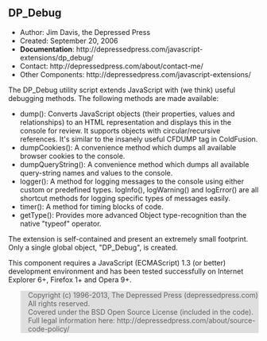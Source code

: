 <h2>DP_Debug</h2>

<ul>	<li>Author: Jim Davis, the Depressed Press</li>
	<li>Created: September 20, 2006</li>
	<li><b>Documentation</b>: http://depressedpress.com/javascript-extensions/dp_debug/</li>
	<li>Contact: http://depressedpress.com/about/contact-me/</li>
	<li>Other Components: http://depressedpress.com/javascript-extensions/</li>
</ul>

<p>The DP_Debug utility script extends JavaScript with (we think) useful debugging methods.  The following methods are made available:</p>
<ul><li>dump(): Converts JavaScript objects (their properties, values and relationships) to an HTML representation and displays this in the console for review.  It supports objects with circular/recursive references.  It's similar to the insanely useful CFDUMP tag in ColdFusion.</li>
	<li>dumpCookies(): A convenience method which dumps all available browser cookies to the console.</li>
	<li>dumpQueryString(): A convenience method which dumps all available query-string names and values to the console.</li>
	<li>logger(): A method for logging messages to the console using either custom or predefined types.  logInfo(), logWarning() and logError() are all shortcut methods for logging specific types of messages easily.</li>
	<li>timer(): A method for timing blocks of code.</li>
	<li>getType(): Provides more advanced Object type-recognition than the native "typeof" operator.</li>
</ul>
<p>The extension is self-contained and present an extremely small footprint.  Only a single global object, "DP_Debug", is created.</p>
<p>This component requires a JavaScript (ECMAScript) 1.3 (or better) development environment and has been tested successfully on Internet Explorer 6+, Firefox 1+ and Opera 9+.</p>

<blockquote style="background: #dedede;">
Copyright (c) 1996-2013, The Depressed Press (depressedpress.com)
<br />
All rights reserved.
<br />
Covered under the BSD Open Source License (included in the code).  Full legal information here: http://depressedpress.com/about/source-code-policy/
</blockquote>